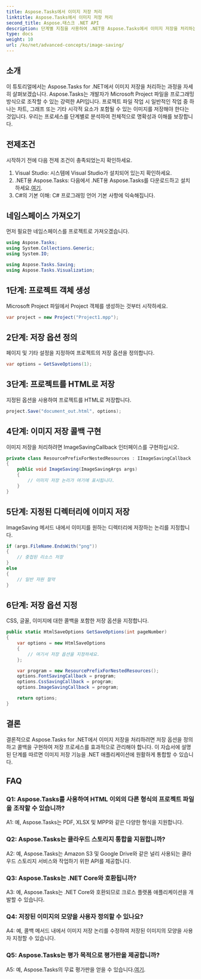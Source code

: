 ```yaml
---
title: Aspose.Tasks에서 이미지 저장 처리
linktitle: Aspose.Tasks에서 이미지 저장 처리
second_title: Aspose.태스크 .NET API
description: 단계별 지침을 사용하여 .NET용 Aspose.Tasks에서 이미지 저장을 처리하는 방법을 알아보세요. 이미지 저장 기능을 .NET 애플리케이션에 원활하게 통합합니다.
type: docs
weight: 10
url: /ko/net/advanced-concepts/image-saving/
---
```

## 소개

이 튜토리얼에서는 Aspose.Tasks for .NET에서 이미지 저장을 처리하는 과정을 자세히 살펴보겠습니다. Aspose.Tasks는 개발자가 Microsoft Project 파일을 프로그래밍 방식으로 조작할 수 있는 강력한 API입니다. 프로젝트 파일 작업 시 일반적인 작업 중 하나는 차트, 그래프 또는 기타 시각적 요소가 포함될 수 있는 이미지를 저장해야 한다는 것입니다. 우리는 프로세스를 단계별로 분석하여 전체적으로 명확성과 이해를 보장합니다.

## 전제조건

시작하기 전에 다음 전제 조건이 충족되었는지 확인하세요.

1. Visual Studio: 시스템에 Visual Studio가 설치되어 있는지 확인하세요.
2.  .NET용 Aspose.Tasks: 다음에서 .NET용 Aspose.Tasks를 다운로드하고 설치하세요.[여기](https://releases.aspose.com/tasks/net/).
3. C#의 기본 이해: C# 프로그래밍 언어 기본 사항에 익숙해집니다.

## 네임스페이스 가져오기

먼저 필요한 네임스페이스를 프로젝트로 가져오겠습니다.

```csharp
using Aspose.Tasks;
using System.Collections.Generic;
using System.IO;

using Aspose.Tasks.Saving;
using Aspose.Tasks.Visualization;
```

## 1단계: 프로젝트 객체 생성

Microsoft Project 파일에서 Project 객체를 생성하는 것부터 시작하세요.

```csharp
var project = new Project("Project1.mpp");
```

## 2단계: 저장 옵션 정의

페이지 및 기타 설정을 지정하여 프로젝트의 저장 옵션을 정의합니다.

```csharp
var options = GetSaveOptions(1);
```

## 3단계: 프로젝트를 HTML로 저장

지정된 옵션을 사용하여 프로젝트를 HTML로 저장합니다.

```csharp
project.Save("document_out.html", options);
```

## 4단계: 이미지 저장 콜백 구현

이미지 저장을 처리하려면 ImageSavingCallback 인터페이스를 구현하십시오.

```csharp
private class ResourcePrefixForNestedResources : IImageSavingCallback
{
    public void ImageSaving(ImageSavingArgs args)
    {
        // 이미지 저장 논리가 여기에 표시됩니다.
    }
}
```

## 5단계: 지정된 디렉터리에 이미지 저장

ImageSaving 메서드 내에서 이미지를 원하는 디렉터리에 저장하는 논리를 지정합니다.

```csharp
if (args.FileName.EndsWith("png"))
{
    // 중첩된 리소스 저장
}
else
{
    // 일반 자원 절약
}
```

## 6단계: 저장 옵션 지정

CSS, 글꼴, 이미지에 대한 콜백을 포함한 저장 옵션을 지정합니다.

```csharp
public static HtmlSaveOptions GetSaveOptions(int pageNumber)
{
    var options = new HtmlSaveOptions
    {
        // 여기서 저장 옵션을 지정하세요.
    };

    var program = new ResourcePrefixForNestedResources();
    options.FontSavingCallback = program;
    options.CssSavingCallback = program;
    options.ImageSavingCallback = program;

    return options;
}
```

## 결론

결론적으로 Aspose.Tasks for .NET에서 이미지 저장을 처리하려면 저장 옵션을 정의하고 콜백을 구현하여 저장 프로세스를 효과적으로 관리해야 합니다. 이 자습서에 설명된 단계를 따르면 이미지 저장 기능을 .NET 애플리케이션에 원활하게 통합할 수 있습니다.

## FAQ

### Q1: Aspose.Tasks를 사용하여 HTML 이외의 다른 형식의 프로젝트 파일을 조작할 수 있습니까?

A1: 예, Aspose.Tasks는 PDF, XLSX 및 MPP와 같은 다양한 형식을 지원합니다.

### Q2: Aspose.Tasks는 클라우드 스토리지 통합을 지원합니까?

A2: 예, Aspose.Tasks는 Amazon S3 및 Google Drive와 같은 널리 사용되는 클라우드 스토리지 서비스와 작업하기 위한 API를 제공합니다.

### Q3: Aspose.Tasks는 .NET Core와 호환됩니까?

A3: 예, Aspose.Tasks는 .NET Core와 호환되므로 크로스 플랫폼 애플리케이션을 개발할 수 있습니다.

### Q4: 저장된 이미지의 모양을 사용자 정의할 수 있나요?

A4: 예, 콜백 메서드 내에서 이미지 저장 논리를 수정하여 저장된 이미지의 모양을 사용자 지정할 수 있습니다.

### Q5: Aspose.Tasks는 평가 목적으로 평가판을 제공합니까?

 A5: 예, Aspose.Tasks의 무료 평가판을 얻을 수 있습니다.[여기](https://releases.aspose.com/).
